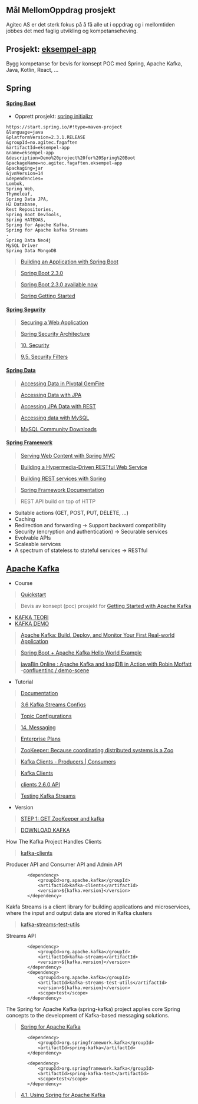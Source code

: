 ## Mål MellomOppdrag prosjekt
Agitec AS er det sterk fokus på å få alle ut i oppdrag og i mellomtiden jobbes det med faglig utvikling og kompetanseheving.

## Prosjekt: [eksempel-app](https://github.com/pedalv/JavaApp/blob/master/MellomOppdrag/eksempel-app)
Bygg kompetanse for bevis for konsept POC med Spring, Apache Kafka, Java, Kotlin, React, ...  

## Spring 

#### [Spring Boot](https://spring.io/projects/spring-boot)

- Opprett prosjekt: [spring initializr](https://start.spring.io/)

```
https://start.spring.io/#!type=maven-project
&language=java
&platformVersion=2.3.1.RELEASE
&groupId=no.agitec.fagaften
&artifactId=eksempel-app
&name=eksempel-app
&description=Demo%20project%20for%20Spring%20Boot
&packageName=no.agitec.fagaften.eksempel-app
&packaging=jar
&jvmVersion=14
&dependencies=
Lombok, 
Spring Web, 
Thymeleaf, 
Spring Data JPA,
H2 Database,
Rest Repositories,
Spring Boot DevTools,
Spring HATEOAS,
Spring for Apache Kafka,
Spring for Apache kafka Streams
-
Spring Data Neo4j
MySQL Driver
Spring Data MongoDB
```

> [Building an Application with Spring Boot](https://spring.io/guides/gs/spring-boot/)

> [Spring Boot 2.3.0](https://github.com/spring-projects/spring-boot/wiki/Spring-Boot-2.3-Release-Notes)

> [Spring Boot 2.3.0 available now](https://spring.io/blog/2020/05/15/spring-boot-2-3-0-available-now)

> [Spring Getting Started](https://docs.spring.io/spring-boot/docs/current/reference/html/getting-started.html)


#### [Spring Segurity](https://spring.io/projects/spring-security)

> [Securing a Web Application](https://spring.io/guides/gs/securing-web/)

> [Spring Security Architecture](https://spring.io/guides/topicals/spring-security-architecture/)

> [10. Security](https://docs.spring.io/spring-boot/docs/current/reference/html/spring-boot-features.html#boot-features-security)

> [9.5. Security Filters](https://docs.spring.io/spring-security/site/docs/5.3.5.BUILD-SNAPSHOT/reference/html5/#features)


#### [Spring Data](https://spring.io/projects/spring-data)

> [Accessing Data in Pivotal GemFire](https://spring.io/guides/gs/accessing-data-gemfire/)

> [Accessing Data with JPA](https://spring.io/guides/gs/accessing-data-jpa/)

> [Accessing JPA Data with REST](https://spring.io/guides/gs/accessing-data-rest/)

> [Accessing data with MySQL](https://spring.io/guides/gs/accessing-data-mysql)

> [MySQL Community Downloads](https://dev.mysql.com/downloads/)

#### [Spring Framework](https://spring.io/projects/spring-framework)

> [Serving Web Content with Spring MVC](https://spring.io/guides/gs/serving-web-content/)

> [Building a Hypermedia-Driven RESTful Web Service](https://spring.io/guides/gs/rest-hateoas/)

> [Building REST services with Spring](https://spring.io/guides/tutorials/bookmarks/)

> [Spring Framework Documentation](https://docs.spring.io/spring/docs/current/spring-framework-reference/)

> REST API build on top of HTTP

- Suitable actions (GET, POST, PUT, DELETE, …​)
- Caching
- Redirection and forwarding -> Support backward compatibility
- Security (encryption and authentication) -> Securable services
- Evolvable APIs
- Scaleable services
- A spectrum of stateless to stateful services -> RESTful

## [Apache Kafka](https://kafka.apache.org/)
- Course
> [Quickstart](https://kafka.apache.org/quickstart)

> Bevis av konsept (poc) prosjekt for [Getting Started with Apache Kafka](https://app.pluralsight.com/library/courses/apache-kafka-getting-started/table-of-contents)

- [KAFKA TEORI](https://github.com/pedalv/JavaApp/blob/master/MellomOppdrag/eksempel-app/Kafka-teori.md)
- [KAFKA DEMO](https://github.com/pedalv/JavaApp/blob/master/MellomOppdrag/eksempel-app/Kafka-demo.md)

> [Apache Kafka: Build, Deploy, and Monitor Your First Real-world Application](https://app.pluralsight.com/library/courses/kafka-build-deploy-monitor-real-world-application/table-of-contents)

> [Spring Boot + Apache Kafka Hello World Example](https://www.javainuse.com/spring/spring-boot-apache-kafka-hello-world)

> [javaBin Online  : Apache Kafka and ksqlDB in Action with Robin Moffatt](https://www.meetup.com/javaBin/events/270058786/)
-[confluentinc / demo-scene](https://github.com/confluentinc/demo-scene)


- Tutorial

> [Documentation](http://kafka.apache.org/documentation.html)

> [3.6 Kafka Streams Configs](https://kafka.apache.org/25/documentation/#streamsconfigs) 

> [Topic Configurations](https://docs.confluent.io/current/installation/configuration/topic-configs.html)

> [14. Messaging](https://docs.spring.io/spring-boot/docs/current/reference/html/spring-boot-features.html#boot-features-messaging)

> [Enterprise Plans](https://www.cloudkarafka.com/plans.html)

> [ZooKeeper: Because coordinating distributed systems is a Zoo](https://cwiki.apache.org/confluence/display/ZOOKEEPER/Index)

> [Kafka Clients - Producers | Consumers](https://jaceklaskowski.gitbooks.io/apache-kafka/kafka-clients.html) 

> [Kafka Clients](https://docs.confluent.io/current/clients/index.html)

> [clients 2.6.0 API](https://javadoc.io/doc/org.apache.kafka/kafka-clients/latest/index.html)

> [Testing Kafka Streams](https://kafka.apache.org/22/documentation/streams/developer-guide/testing.html)



- Version

> [STEP 1: GET ZooKeeper and kafka](https://kafka.apache.org/quickstart)

> [DOWNLOAD KAFKA](https://kafka.apache.org/downloads.html) 


How The Kafka Project Handles Clients

> [kafka-clients](https://mvnrepository.com/artifact/org.apache.kafka/kafka-clients)

Producer API and Consumer API and Admin API

```
		<dependency>
			<groupId>org.apache.kafka</groupId>
			<artifactId>kafka-clients</artifactId>
			<version>${kafka.version}</version>
		</dependency>

```

Kakfa Streams is a client library for building applications and microservices, where the input and output data are stored in Kafka clusters 

> [kafka-streams-test-utils](https://mvnrepository.com/artifact/org.apache.kafka/kafka-streams-test-utils) 

Streams API

```
		<dependency>
			<groupId>org.apache.kafka</groupId>
			<artifactId>kafka-streams</artifactId>
			<version>${kafka.version}</version>
		</dependency>
		<dependency>
			<groupId>org.apache.kafka</groupId>
			<artifactId>kafka-streams-test-utils</artifactId>
			<version>${kafka.version}</version>
			<scope>test</scope>
		</dependency>

```

The Spring for Apache Kafka (spring-kafka) project applies core Spring concepts to the development of Kafka-based messaging solutions.

> [Spring for Apache Kafka](https://spring.io/projects/spring-kafka)

```
   		<dependency>
			<groupId>org.springframework.kafka</groupId>
			<artifactId>spring-kafka</artifactId>
		</dependency>

		<dependency>
			<groupId>org.springframework.kafka</groupId>
			<artifactId>spring-kafka-test</artifactId>
			<scope>test</scope>
		</dependency>
```

> [4.1. Using Spring for Apache Kafka](https://docs.spring.io/spring-kafka/docs/2.5.4.RELEASE/reference/html/#reference)
